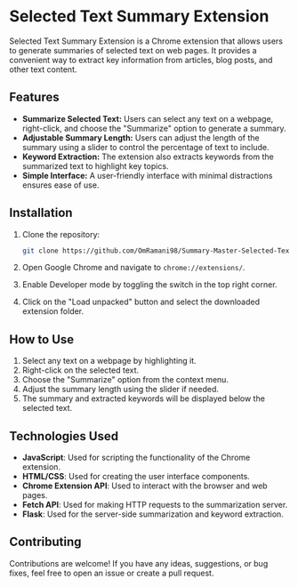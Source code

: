 # Selected Text Summary Extension

Selected Text Summary Extension is a Chrome extension that allows users to generate summaries of selected text on web pages. It provides a convenient way to extract key information from articles, blog posts, and other text content.

## Features

- **Summarize Selected Text:** Users can select any text on a webpage, right-click, and choose the "Summarize" option to generate a summary.
- **Adjustable Summary Length:** Users can adjust the length of the summary using a slider to control the percentage of text to include.
- **Keyword Extraction:** The extension also extracts keywords from the summarized text to highlight key topics.
- **Simple Interface:** A user-friendly interface with minimal distractions ensures ease of use.

## Installation

1. Clone the repository:

   ```bash
   git clone https://github.com/OmRamani98/Summary-Master-Selected-Text-Summary-Extension.git
2. Open Google Chrome and navigate to `chrome://extensions/`.
3. Enable Developer mode by toggling the switch in the top right corner.
4. Click on the "Load unpacked" button and select the downloaded extension folder.

## How to Use

1. Select any text on a webpage by highlighting it.
2. Right-click on the selected text.
3. Choose the "Summarize" option from the context menu.
4. Adjust the summary length using the slider if needed.
5. The summary and extracted keywords will be displayed below the selected text.

## Technologies Used

- **JavaScript**: Used for scripting the functionality of the Chrome extension.
- **HTML/CSS**: Used for creating the user interface components.
- **Chrome Extension API**: Used to interact with the browser and web pages.
- **Fetch API**: Used for making HTTP requests to the summarization server.
- **Flask**: Used for the server-side summarization and keyword extraction.

## Contributing

Contributions are welcome! If you have any ideas, suggestions, or bug fixes, feel free to open an issue or create a pull request.


